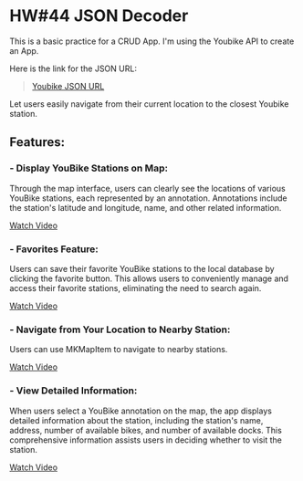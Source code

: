 # HW#44 JSON Decoder

This is a basic practice for a CRUD App. I'm using the Youbike API to create an App.

Here is the link for the JSON URL:
> [Youbike JSON URL](https://tcgbusfs.blob.core.windows.net/dotapp/youbike/v2/youbike_immediate.json)

Let users easily navigate from their current location to the closest Youbike station.

## Features:

### - Display YouBike Stations on Map:
Through the map interface, users can clearly see the locations of various YouBike stations, each represented by an annotation. Annotations include the station's latitude and longitude, name, and other related information.

[Watch Video](https://www.youtube.com/shorts/KihgTuhh8WI)

### - Favorites Feature:
Users can save their favorite YouBike stations to the local database by clicking the favorite button. This allows users to conveniently manage and access their favorite stations, eliminating the need to search again.

[Watch Video](https://www.youtube.com/shorts/KihgTuhh8WI)

### - Navigate from Your Location to Nearby Station:
Users can use MKMapItem to navigate to nearby stations.

[Watch Video](https://www.youtube.com/shorts/mkjUWid6G_0)

### - View Detailed Information:
When users select a YouBike annotation on the map, the app displays detailed information about the station, including the station's name, address, number of available bikes, and number of available docks. This comprehensive information assists users in deciding whether to visit the station.

[Watch Video](https://www.youtube.com/shorts/KihgTuhh8WI)
